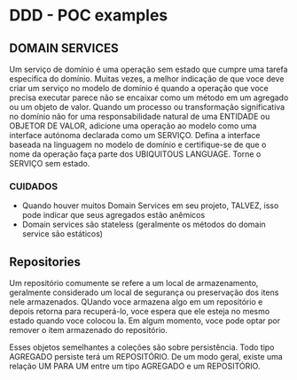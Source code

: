 # DDD - POC examples


## DOMAIN SERVICES
Um serviço de domínio é uma operação sem estado que cumpre uma tarefa especifica do domínio. Muitas vezes, a melhor indicação de que voce deve criar um serviço no modelo de domínio é quando a operação que voce precisa executar parece não se encaixar como um método em um agregado ou um objeto de valor.
Quando um processo ou transformação significativa no domínio não for uma responsabilidade natural de uma ENTIDADE ou OBJETOR DE VALOR, adicione uma operação ao modelo como uma interface autónoma declarada como um SERVIÇO. Defina a interface baseada na linguagem no modelo de domínio e certifique-se de que o nome da operação faça parte dos UBIQUITOUS LANGUAGE. Torne o SERVIÇO sem estado.
### CUIDADOS
- Quando houver muitos Domain Services em seu projeto, TALVEZ, isso pode indicar que seus agregados estão anêmicos
- Domain services são stateless (geralmente os métodos do domain service são estáticos)

## Repositories
Um repositório comumente se refere a um local de armazenamento, geralmente considerado um local de segurança ou preservação dos itens nele armazenados. QUando voce armazena algo em um repositório e depois retorna para recuperá-lo, voce espera que ele esteja no mesmo estado quando voce colocou la. Em algum momento, voce pode optar por remover o item armazenado do repositório.

Esses objetos semelhantes a coleções são sobre persistência. Todo tipo AGREGADO persiste terá um REPOSITÓRIO. De um modo geral, existe uma relação UM PARA UM entre um tipo AGREGADO e um REPOSITÓRIO.